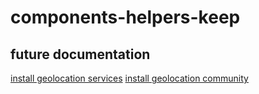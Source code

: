 # components-helpers-keep

## future documentation

[install geolocation services](https://github.com/Agontuk/react-native-geolocation-service/blob/master/docs/setup.md)
[install geolocation community](https://github.com/react-native-geolocation/react-native-geolocation)
